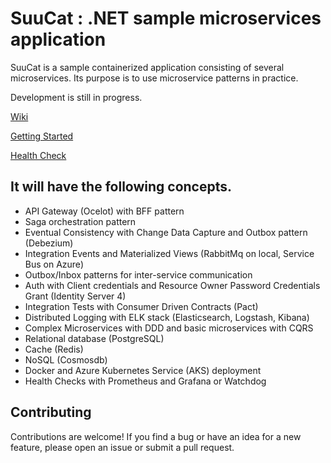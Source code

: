 # SuuCat : .NET sample microservices application #

SuuCat is a sample containerized application consisting of several microservices.
Its purpose is to use microservice patterns in practice.

Development is still in progress. 

[Wiki](https://github.com/ebubekirdinc/SuuCat/wiki)  

[Getting Started](https://github.com/ebubekirdinc/SuuCat/wiki/GettingStarted)  

[Health Check](https://github.com/ebubekirdinc/SuuCat/wiki/HealthCheck)

## It will have the following concepts. ##
- API Gateway (Ocelot) with BFF pattern
- Saga orchestration pattern
- Eventual Consistency with Change Data Capture and Outbox pattern (Debezium)
- Integration Events and Materialized Views (RabbitMq on local, Service Bus on Azure)
- Outbox/Inbox patterns for inter-service communication
- Auth with Client credentials and Resource Owner Password Credentials Grant (Identity Server 4)
- Integration Tests with Consumer Driven Contracts (Pact)
- Distributed Logging with ELK stack (Elasticsearch, Logstash, Kibana)
- Complex Microservices with DDD and basic microservices with CQRS
- Relational database (PostgreSQL)
- Cache (Redis) 
- NoSQL (Cosmosdb) 
- Docker and Azure Kubernetes Service (AKS) deployment
- Health Checks with Prometheus and Grafana or Watchdog


## Contributing
Contributions are welcome! If you find a bug or have an idea for a new feature, please open an issue or submit a pull request.
 













